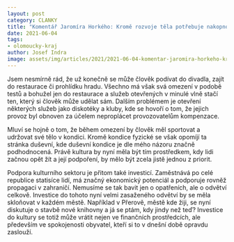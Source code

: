 ```yaml
---
layout: post
category: CLANKY
title: "Komentář Jaromíra Horkého: Kromě rozvoje těla potřebuje nakopnout i náš duch. Kultura je tím pravým impulsem!"
date: 2021-06-04
tags: 
- olomoucky-kraj
author: Josef Indra
image: assets/img/articles/2021/2021-06-04-komentar-jaromira-horkeho-krome-rozvoje-tela-potrebuje-nakopnout-i-nas-duch-kultura-je-tim-pravym-impulsem.jpg  #751x422 pixelu
---
```

Jsem nesmírně rád, že už konečně se může člověk podívat do divadla, zajít do restaurace či prohlídku hradu. Všechno má však svá omezení v podobě testů a bohužel jen do restaurace a služeb otevřených v minulé vlně stačí ten, který si člověk může udělat sám. Dalším problémem je otevření některých služeb jako diskotéky a kluby, kde se hovoří o tom, že jejich provoz byl obnoven za účelem neproplácet provozovatelům kompenzace.  

Mluví se hojně o tom, že během omezení by člověk měl sportovat a udržovat své tělo v kondici. Kromě kondice fyzické se však opomíjí ta stránka duševní, kde duševní kondice je dle mého názoru značně podhodnocená. Právě kultura by nyní měla být tím prostředkem, kdy lidi začnou opět žít a její podpoření, by mělo být zcela jistě jednou z priorit. 

Podpora kulturního sektoru je přitom také investicí. Zaměstnává po celé republice statisíce lidí, má značný ekonomický potenciál a podporuje rovněž propagaci v zahraničí. Nemusíme se tak bavit jen o opatřeních, ale o odvětví celkově. Investice do tohoto nyní velmi zasaženého odvětví by se měla skloňovat v každém městě. Například v Přerově, městě kde žiji, se nyní diskutuje o stavbě nové knihovny a já se ptám, kdy jindy než teď? Investice do kultury se totiž může vrátit nejen ve finančních prostředcích, ale především ve spokojenosti obyvatel, kteří si to v dnešní době opravdu zaslouží. 
